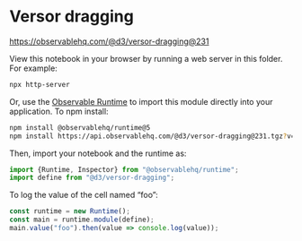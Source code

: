 # Versor dragging

https://observablehq.com/@d3/versor-dragging@231

View this notebook in your browser by running a web server in this folder. For
example:

~~~sh
npx http-server
~~~

Or, use the [Observable Runtime](https://github.com/observablehq/runtime) to
import this module directly into your application. To npm install:

~~~sh
npm install @observablehq/runtime@5
npm install https://api.observablehq.com/@d3/versor-dragging@231.tgz?v=3
~~~

Then, import your notebook and the runtime as:

~~~js
import {Runtime, Inspector} from "@observablehq/runtime";
import define from "@d3/versor-dragging";
~~~

To log the value of the cell named “foo”:

~~~js
const runtime = new Runtime();
const main = runtime.module(define);
main.value("foo").then(value => console.log(value));
~~~
